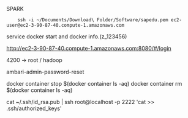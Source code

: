 SPARK

        ssh -i ~/Documents/Download\ Folder/Software/sapedu.pem ec2-user@ec2-3-90-87-40.compute-1.amazonaws.com


service docker start and docker info.(z_123456)

http://ec2-3-90-87-40.compute-1.amazonaws.com:8080/#/login

4200 -> root / hadoop

ambari-admin-password-reset




docker container stop $(docker container ls -aq)
docker container rm $(docker container ls -aq)


cat ~/.ssh/id_rsa.pub | ssh root@localhost -p 2222 'cat >> .ssh/authorized_keys'
